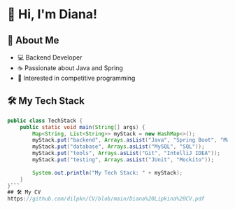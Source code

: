 # 👋 Hi, I'm Diana!

## 🚀 About Me
- 💻 Backend Developer
- ☕ Passionate about Java and Spring
- 🎯 Interested in competitive programming

## 🛠 My Tech Stack
```java
public class TechStack {
    public static void main(String[] args) {
        Map<String, List<String>> myStack = new HashMap<>();
        myStack.put("backend", Arrays.asList("Java", "Spring Boot", "Maven", "Gradle"));
        myStack.put("database", Arrays.asList("MySQL", "SQL"));
        myStack.put("tools", Arrays.asList("Git", "IntelliJ IDEA"));
        myStack.put("testing", Arrays.asList("JUnit", "Mockito"));
        
        System.out.println("My Tech Stack: " + myStack);
    }
}```
## 🛠 My CV
https://github.com/dilpkn/CV/blob/main/Diana%20Lipkina%20CV.pdf
